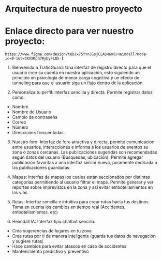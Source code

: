 # Arquitectura de nuestro proyecto

# Enlace directo para ver nuestro proyecto:
    https://www.figma.com/design/t8DJx75YYnJGsjCEAQHGm8/Heimdall?node-id=0-1&t=CKXXKph7RybyFLQ5-1


1. Bienvenido a TraficGuard:
Una interfaz de registro directo para que el usuario cree su cuenta en nuestra aplicación, esto siguiendo un principio en psicología de menor carga cognitiva y un efecto de tunneling para que el usuario siga un flujo dentro de la aplicación.

2. Personaliza tu perfil:
Interfaz sencilla y directa. Permite registrar datos como:
 - Nombre
 - Nombre de Usuario
 - Cambio de contraseña
 - Correo
 - Número
 - Direcciones frecuentadas

3. Nuestro foro:
Interfaz de foro atractiva y directa, permite comunicación entre usuarios, interacciones e informa a los usuarios de eventos su zona o zonas cercanas. Las publicaciones sugeridas son recomendadas según datos del usuario (Busquedas, ubicación). Permite agregar publicación favoritas a una interfaz similar nueva, puramente dedicada a las publicaciones guardadas.

4. Mapas:
Interfaz de mapas los cuales están seccionados por distintas categorías permitiendo al usuario filtrar el mapa. Permite generar y ver reportes sobre imprevistos en la zona y así evitar embotellamientos en las vías.

5. Rutas:
Interfaz sencilla e intuitiva para crear rutas hacia tus destinos. Toma en cuenta los cambios en tiempo real (Accidentes, embotellamientos, etc)

6. Heimdall IA:
Interfaz tipo chatbot sencilla:
 - Crea sugerencias de lugares en tu zona
 - Crea rutas por ti de manera inteligente (guarda tus datos de navegación y sugiere rutas)
 - Hace cambios para evitar atascos en caso de accidentes
 - Mantenimiento predictivo y preventivo